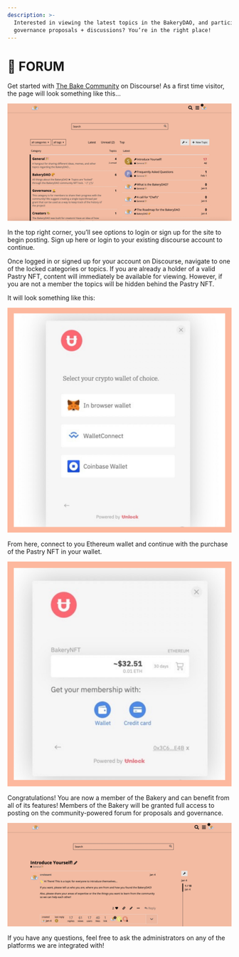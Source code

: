 ```yaml
---
description: >-
  Interested in viewing the latest topics in the BakeryDAO, and participating in
  governance proposals + discussions? You’re in the right place!
---
```


# 🥐 FORUM

Get started with [The Bake Community](https://bake.community) on Discourse! As a first time visitor, the page will look something like this...

![](<../../.gitbook/assets/image (6) (1) (1).png>)

In the top right corner, you’ll see options to login or sign up for the site to begin posting. Sign up here or login to your existing discourse account to continue.

Once logged in or signed up for your account on Discourse, navigate to one of the locked categories or topics. If you are already a holder of a valid Pastry NFT, content will immediately be available for viewing. However, if you are not a member the topics will be hidden behind the Pastry NFT.

It will look something like this:

![](<../../.gitbook/assets/image (10) (1) (1).png>)

From here, connect to you Ethereum wallet and continue with the purchase of the Pastry NFT in your wallet.

![](<../../.gitbook/assets/image (7) (1) (1).png>)

Congratulations! You are now a member of the Bakery and can benefit from all of its features! Members of the Bakery will be granted full access to posting on the community-powered forum for proposals and governance.

![](<../../.gitbook/assets/image (5) (1) (1) (1).png>)

If you have any questions, feel free to ask the administrators on any of the platforms we are integrated with!
